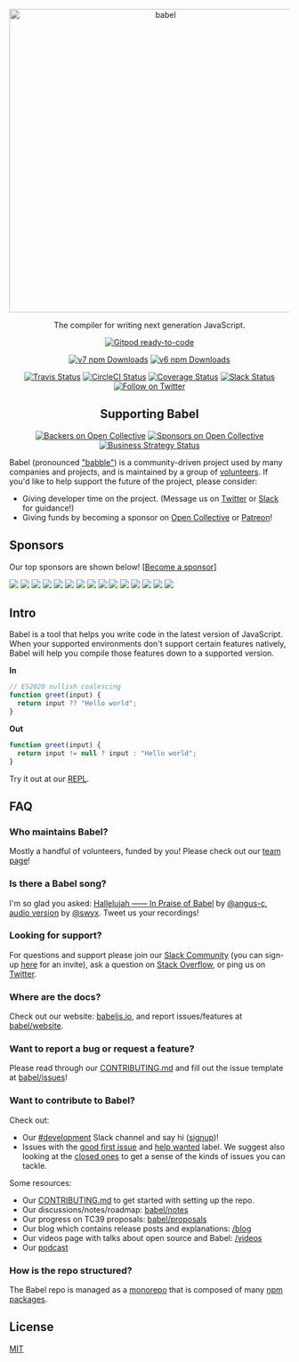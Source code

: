 <p align="center">
  <a href="https://babeljs.io/">
    <img alt="babel" src="https://raw.githubusercontent.com/babel/logo/master/babel.png" width="546">
  </a>
</p>

<p align="center">
  The compiler for writing next generation JavaScript.
</p>

<p align="center">
  <a href="https://gitpod.io/#https://github.com/babel/babel"><img alt="Gitpod ready-to-code" src="https://img.shields.io/badge/Gitpod-ready--to--code-blue?logo=gitpod"></a>
</p>
<p align="center">
    <a href="https://www.npmjs.com/package/@babel/core"><img alt="v7 npm Downloads" src="https://img.shields.io/npm/dm/@babel/core.svg?maxAge=43200&label=v7%20downloads"></a>
  <a href="https://www.npmjs.com/package/babel-core"><img alt="v6 npm Downloads" src="https://img.shields.io/npm/dm/babel-core.svg?maxAge=43200&label=v6%20downloads"></a>
</p>
<p align="center">
  <a href="https://travis-ci.com/babel/babel"><img alt="Travis Status" src="https://img.shields.io/travis/com/babel/babel/main.svg?label=travis&maxAge=43200"></a>
  <a href="https://circleci.com/gh/babel/babel"><img alt="CircleCI Status" src="https://img.shields.io/circleci/project/github/babel/babel/main.svg?label=circle&maxAge=43200"></a>
  <a href="https://codecov.io/github/babel/babel"><img alt="Coverage Status" src="https://img.shields.io/codecov/c/github/babel/babel/main.svg?maxAge=43200"></a>
  <a href="https://slack.babeljs.io/"><img alt="Slack Status" src="https://slack.babeljs.io/badge.svg"></a>
  <a href="https://twitter.com/intent/follow?screen_name=babeljs"><img alt="Follow on Twitter" src="https://img.shields.io/twitter/follow/babeljs.svg?style=social&label=Follow"></a>
</p>

<h2 align="center">Supporting Babel</h2>

<p align="center">
  <a href="#backers"><img alt="Backers on Open Collective" src="https://opencollective.com/babel/backers/badge.svg" /></a>
  <a href="#sponsors"><img alt="Sponsors on Open Collective" src="https://opencollective.com/babel/sponsors/badge.svg" /></a>
  <a href="https://medium.com/friendship-dot-js/i-peeked-into-my-node-modules-directory-and-you-wont-believe-what-happened-next-b89f63d21558"><img alt="Business Strategy Status" src="https://img.shields.io/badge/business%20model-flavortown-green.svg"></a>
</p>

Babel (pronounced ["babble"](https://soundcloud.com/sebmck/how-to-pronounce-babel))  is a community-driven project used by many companies and projects, and is maintained by a group of [volunteers](https://babeljs.io/team). If you'd like to help support the future of the project, please consider:

- Giving developer time on the project. (Message us on [Twitter](https://twitter.com/babeljs) or [Slack](https://slack.babeljs.io/) for guidance!)
- Giving funds by becoming a sponsor on [Open Collective](https://opencollective.com/babel) or [Patreon](https://www.patreon.com/henryzhu)!

## Sponsors

Our top sponsors are shown below! [[Become a sponsor](https://opencollective.com/babel#sponsor)]

<a href="https://opencollective.com/babel/sponsor/0/website" target="_blank"><img src="https://opencollective.com/babel/sponsor/0/avatar.svg"></a>
<a href="https://opencollective.com/babel/sponsor/1/website" target="_blank"><img src="https://opencollective.com/babel/sponsor/1/avatar.svg"></a>
<a href="https://opencollective.com/babel/sponsor/2/website" target="_blank"><img src="https://opencollective.com/babel/sponsor/2/avatar.svg"></a>
<a href="https://opencollective.com/babel/sponsor/3/website" target="_blank"><img src="https://opencollective.com/babel/sponsor/3/avatar.svg"></a>
<a href="https://opencollective.com/babel/sponsor/4/website" target="_blank"><img src="https://opencollective.com/babel/sponsor/4/avatar.svg"></a>
 <a href="https://opencollective.com/babel/sponsor/5/website" target="_blank"><img src="https://opencollective.com/babel/sponsor/5/avatar.svg"></a>
  <a href="https://opencollective.com/babel/sponsor/6/website" target="_blank"><img src="https://opencollective.com/babel/sponsor/6/avatar.svg"></a>
  <a href="https://opencollective.com/babel/sponsor/7/website" target="_blank"><img src="https://opencollective.com/babel/sponsor/7/avatar.svg"></a>
  <a href="https://opencollective.com/babel/sponsor/8/website" target="_blank"><img src="https://opencollective.com/babel/sponsor/8/avatar.svg"></a>
  <a href="https://opencollective.com/babel/sponsor/9/website" target="_blank"><img src="https://opencollective.com/babel/sponsor/9/avatar.svg"></a>
  <a href="https://opencollective.com/babel/sponsor/10/website" target="_blank"><img src="https://opencollective.com/babel/sponsor/10/avatar.svg"></a>
  <a href="https://opencollective.com/babel/sponsor/11/website" target="_blank"><img src="https://opencollective.com/babel/sponsor/11/avatar.svg"></a>
  <a href="https://opencollective.com/babel/sponsor/12/website" target="_blank"><img src="https://opencollective.com/babel/sponsor/12/avatar.svg"></a>
  <a href="https://opencollective.com/babel/sponsor/13/website" target="_blank"><img src="https://opencollective.com/babel/sponsor/13/avatar.svg"></a>
  <a href="https://opencollective.com/babel/sponsor/14/website" target="_blank"><img src="https://opencollective.com/babel/sponsor/14/avatar.svg"></a>

## Intro

Babel is a tool that helps you write code in the latest version of JavaScript. When your supported environments don't support certain features natively, Babel will help you compile those features down to a supported version.

**In**

```js
// ES2020 nullish coalescing
function greet(input) {
  return input ?? "Hello world";
}
```

**Out**

```js
function greet(input) {
  return input != null ? input : "Hello world";
}
```

Try it out at our [REPL](https://babel.dev/repl#?browsers=defaults%2C%20not%20ie%2011&loose=true&code_lz=GYVwdgxgLglg9mABAcwE4FN1QBQzABxCgEpEBvAKEUQyhFST0KkQH5XEAiACXQBs-cRAHc4qPgBNOAbgoBfIA&shippedProposals=true&sourceType=script&lineWrap=true&presets=env%2Cenv&prettier=true).

## FAQ

### Who maintains Babel?

Mostly a handful of volunteers, funded by you! Please check out our [team page](https://babeljs.io/team)!

### Is there a Babel song?

I'm so glad you asked: [Hallelujah —— In Praise of Babel](SONG.md) by [@angus-c](https://github.com/angus-c), [audio version](https://youtu.be/40abpedBKK8) by [@swyx](https://twitter.com/@swyx). Tweet us your recordings!

### Looking for support?

For questions and support please join our [Slack Community](https://slack.babeljs.io/) (you can sign-up [here](https://slack.babeljs.io/) for an invite), ask a question on [Stack Overflow](https://stackoverflow.com/questions/tagged/babeljs), or ping us on [Twitter](https://twitter.com/babeljs).

### Where are the docs?

Check out our website: [babeljs.io](https://babeljs.io/), and report issues/features at [babel/website](https://github.com/babel/website/issues).

### Want to report a bug or request a feature?

Please read through our [CONTRIBUTING.md](CONTRIBUTING.md) and fill out the issue template at [babel/issues](https://github.com/babel/babel/issues)!

### Want to contribute to Babel?

Check out:

- Our [#development](https://babeljs.slack.com/messages/development) Slack channel and say hi ([signup](https://slack.babeljs.io))!
- Issues with the [good first issue](https://github.com/babel/babel/labels/good%20first%20issue) and [help wanted](https://github.com/babel/babel/labels/help%20wanted) label. We suggest also looking at the [closed ones](https://github.com/babel/babel/issues?utf8=%E2%9C%93&q=is%3Aclosed+label%3A%22good+first+issue%22) to get a sense of the kinds of issues you can tackle.

Some resources:

- Our [CONTRIBUTING.md](CONTRIBUTING.md) to get started with setting up the repo.
- Our discussions/notes/roadmap: [babel/notes](https://github.com/babel/notes)
- Our progress on TC39 proposals: [babel/proposals](https://github.com/babel/proposals)
- Our blog which contains release posts and explanations: [/blog](https://babeljs.io/blog)
- Our videos page with talks about open source and Babel: [/videos](https://babeljs.io/videos)
- Our [podcast](https://podcast.babeljs.io)

### How is the repo structured?

The Babel repo is managed as a [monorepo](doc/design/monorepo.md) that is composed of many [npm packages](packages/README.md).

## License

[MIT](LICENSE)
